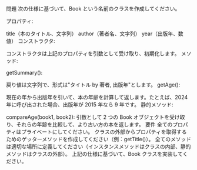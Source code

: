 問題
次の仕様に基づいて、Book という名前のクラスを作成してください。

プロパティ:

title（本のタイトル、文字列）
author（著者名、文字列）
year（出版年、数値）
コンストラクタ:

コンストラクタは上記のプロパティを引数として受け取り、初期化します。
メソッド:

getSummary():

戻り値は文字列で、形式は"タイトル by 著者, 出版年"とします。
getAge():

現在の年から出版年を引いて、本の年齢を計算して返します。たとえば、2024 年に呼び出された場合、出版年が 2015 年なら 9 年です。
静的メソッド:

compareAge(book1, book2):
引数として 2 つの Book オブジェクトを受け取り、それらの年齢を比較して、より古い方の本を返します。
要件
全てのプロパティはプライベートにしてください。
クラスの外部からプロパティを取得するためのゲッターメソッドを作成してください（例：getTitle()）。
全てのメソッドは適切な場所に定義してください（インスタンスメソッドはクラスの内部、静的メソッドはクラスの外部）。
上記の仕様に基づいて、Book クラスを実装してください。
